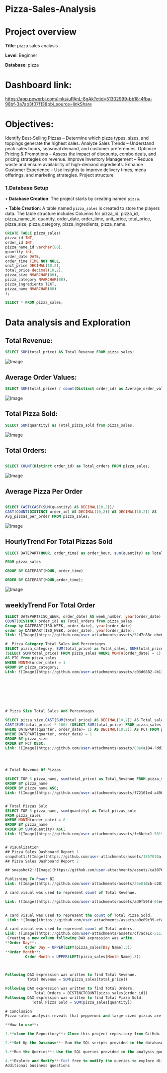# Pizza-Sales-Analysis

# Project overview
**Title**: pizza sales analysis

**Leve**l: Beginner

**Database**: pizza	

# Dashboard link: 
https://app.powerbi.com/links/uPAnL-8gAk?ctid=51302999-bb18-4fba-98bf-3a7ab3f07f13&pbi_source=linkShare

# Objectives:
  Identify Best-Selling Pizzas – Determine which pizza types, sizes, and toppings generate the highest sales.
 Analyze Sales Trends – Understand peak sales hours, seasonal demand, and customer preferences.
  Optimize Pricing & Promotions – Assess the impact of discounts, combo deals, and pricing strategies on revenue.
  Improve Inventory Management – Reduce waste and ensure availability of high-demand ingredients.
  Enhance Customer Experience – Use insights to improve delivery times, menu offerings, and marketing strategies.
Project structure

### 1.Database Setup

•	**Database Creation**: The project starts by creating named `pizza`.

•	**Table Creation**: A table named `pizza_sales` is created to store the players data. The table structure includes
Columns for pizza_id, pizza_id, pizza_name_id, quantity, order_date, order_time, unit_price, total_price, pizza_size, pizza_category, pizza_ingredients, pizza_name.



```sql
CREATE TABLE pizza_sales(
pizza_id INT,
order_id INT,
pizza_name_id varchar(80),
quantity int,
order_date DATE,
order_time TIME NOT NULL,
unit_price DECIMAL(10,2),
total_price decimal(10,2),
pizza_size NVARCHAR(80),
pizza_category NVARCHAR(80),
pizza_ingredients TEXT,
pizza_name NVARCHAR(80)
);

```

```sql
SELECT * FROM pizza_sales;
```

# Data analysis and Exploration


## Total Revenue:

```sql
SELECT SUM(total_price) AS Total_Revenue FROM pizza_sales;

```

 ![Image](https://github.com/user-attachments/assets/f77f1048-47ae-4f35-b6df-69f3a1793f86)

## Average Order Values:

```sql
SELECT SUM(total_price) / count(Distinct order_id) as Average_order_values FROM pizza_sales;

```

 ![Image](https://github.com/user-attachments/assets/edc44400-d09a-419c-8a89-8c755e6b93e3)

## Total Pizza Sold:

```sql
SELECT SUM(quantity) as Total_pizza_sold from pizza_sales;

```

 ![Image](https://github.com/user-attachments/assets/590b611f-517c-4af9-b0f8-57d04bb608c5)

## Total Orders:

```sql

SELECT COUNT(Distinct order_id) as Total_orders FROM pizza_sales;

```

![Image](https://github.com/user-attachments/assets/ba7119b4-5d3a-452b-bcf6-7167f0b464c7)

## Average Pizza Per Order

```sql

SELECT CAST(CAST(SUM(quantity) AS DECIMAL(10,2))/
CAST(COUNT(DISTINCT order_id) AS DECIMAL(10,2)) AS DECIMAL(10,2)) AS 
Avg_pizzas_per_order FROM pizza_sales;

```

![Image](https://github.com/user-attachments/assets/ca3949b1-0ae8-4362-be74-e98643beb0a0)


## HourlyTrend For Total Pizzas Sold

```sql
SELECT DATEPART(HOUR, order_time) as order_hour, sum(quantity) as Total_pizza_sold

FROM pizza_sales

GROUP BY DATEPART(HOUR, order_time)

ORDER BY DATEPART(HOUR,order_time);

```
![Image](https://github.com/user-attachments/assets/4a16e1d0-b8b9-4495-856f-3766ff48fa31)

## weeklyTrend For Total Order

```sql
SELECT DATEPART(ISO_WEEK, order_date) AS week_number, year(order_date) AS order_year,
COUNT(DISTINCT order_id) as Total_orders from pizza_sales
Group by DATEPART(ISO_WEEK, order_date), year(order_date)
order by DATEPART(ISO_WEEK, order_date), year(order_date);
link: ![Image](https://github.com/user-attachments/assets/57d7c88c-ebe0-4d87-83fe-c517fbc6e504)

#  Pizza Category Total Sales And Percentages
SELECT pizza_category, SUM(total_price) as Total_sales, SUM(total_price) * 100 /
(SELECT SUM(total_price) FROM pizza_sales WHERE MONTH(order_date) = 1)
AS PTC from pizza_sales
WHERE MONTH(order_date) = 1
GROUP BY pizza_category;
Link: ![Image](https://github.com/user-attachments/assets/c03d6882-4b11-4deb-91df-f2a65d2de084)








# Pizza Size Total Sales And Percentages

SELECT pizza_size,CAST(SUM(total_price) AS DECIMAL(10,2)) AS Total_sales,
CAST(SUM(total_price) * 100/ (SELECT SUM(total_price) FROM pizza_sales
WHERE DATEPART(quarter, order_date)= 1) AS DECIMAL(10,2)) AS PCT FROM pizza_sales
WHERE DATEPART(quarter, order_date) = 1 
GROUP BY pizza_size
ORDER BY PCT DESC;
Link: ![Image](https://github.com/user-attachments/assets/83e6a184-7dd3-4b3d-9ee6-90db03607ac0)




# Total Revenue Of Pizzas

SELECT TOP 5 pizza_name, sum(total_price) as Total_Revenue FROM pizza_sales
GROUP BY pizza_name
ORDER BY pizza_name ASC;
Link: ![Image](https://github.com/user-attachments/assets/f72101e4-a490-47db-bed5-1ed74e5e5719)


# Total Pizzas Sold
SELECT TOP 5 pizza_name, sum(quantity) as Total_pizzas_sold
FROM pizza_sales
WHERE MONTH(order_date) = 8
GROUP BY pizza_name
ORDER BY SUM(quantity) ASC;
Link: ![Image](https://github.com/user-attachments/assets/fc6bcbc1-5019-43e5-9c1f-aa66c5ab90f5)


# Visualization
## Pizza Sales Dashboard Report 1
snapshot1:![Image](https://github.com/user-attachments/assets/1857010a-25ac-4d57-8d1c-672e62e2a000)
## Pizza Sales Dashboard Report 2

## snapshot2:![Image](https://github.com/user-attachments/assets/ca307663-0bd3-4eb8-bdff-c8abe876aaa6)

Publishing To Power BI
Link: ![Image](https://github.com/user-attachments/assets/26e01dcb-c203-47c6-ae87-e0e9cbeb1e0a)

A card visual was used to represent count of Total Revenue.

Link: ![Image](https://github.com/user-attachments/assets/ad9f50fd-01ee-4e0b-8377-0d1f14ac8f54)

 
A card visual was used to represent the count of Total Pizza Sold.
 Link: ![Image](https://github.com/user-attachments/assets/a9e09c39-efa3-4e27-8eb5-f479bb010b62)

A card visual was used to represent count of Total orders.
Link: ![Image](https://github.com/user-attachments/assets/cf7ada1c-5113-4530-993a-badaf0acb5c3)
 Creating a new column following DAX expression was write.
**Order Day**:
         Order Day = UPPER(LEFT(pizza_sales[Day Name],3))
**Order Month**:
         Order Month = UPPER(LEFT(pizza_sales[Month Name],3))

         
 
Following DAX expression was written to find Total Revenue.
          Total Revenue = SUM(pizza_sales[total_price])

Following DAX expression was written to find Total Orders.
             Total Orders = DISTINCTCOUNT(pizza_sales[order_id])
Following DAX expression was written to find Total Pizza Sold.
            Total Pizza Sold = SUM(pizza_sales[quantity])

# Conclusion
Pizza sales analysis reveals that pepperoni and large-sized pizzas are the top sellers, with peak sales during dinner hours and weekends. Combo deals and discounts boost revenue, while seasonal trends affect demand. Optimizing inventory, improving delivery efficiency, and offering loyalty programs can enhance sales and customer satisfaction.

**How to use**:

1.**clone the Repository**: Clone this project repository from GitHub.

2.**Set Up the Database**: Run the SQL scripts provided in the database_setup.sql file to create and populate the database.

3.**Run the Queries**: Use the SQL queries provided in the analysis_queries.sql file to perform your analysis.

4.**Explore and Modify**:Feel free to modify the queries to explore different aspect of the dataset or answer
Additional business questions
